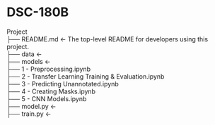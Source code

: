 # DSC-180B <br>
Project <br>
├── README.md          <- The top-level README for developers using this project.<br>
├── data               <- <br>
├── models             <- <br>
├── 1 - Preprocessing.ipynb<br>
├── 2 - Transfer Learning Training & Evaluation.ipynb<br>
├── 3 - Predicting Unannotated.ipynb<br>
├── 4 - Creating Masks.ipynb<br>
├── 5 - CNN Models.ipynb<br>
├── model.py           <- <br>
├── train.py          <- <br>

